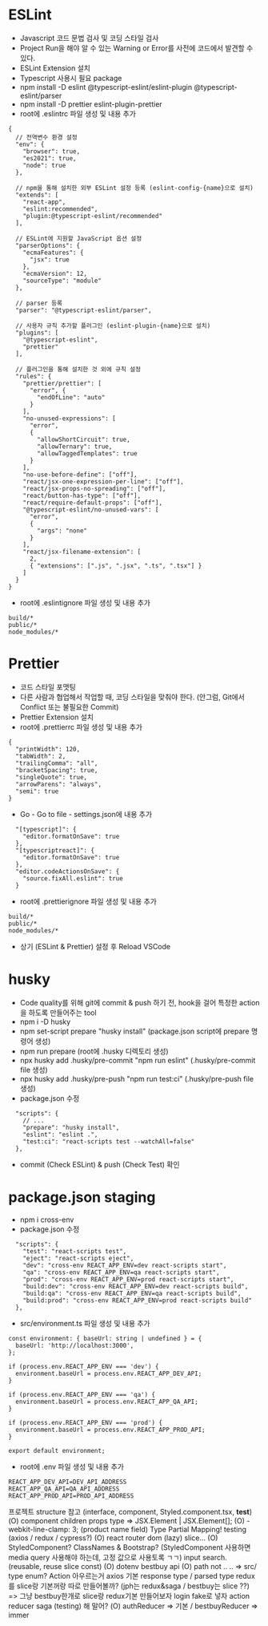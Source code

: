 # ESLint

- Javascript 코드 문법 검사 및 코딩 스타일 검사
- Project Run을 해야 알 수 있는 Warning or Error를 사전에 코드에서 발견할 수 있다.
- ESLint Extension 설치
- Typescript 사용시 필요 package
- npm install -D eslint @typescript-eslint/eslint-plugin @typescript-eslint/parser
- npm install -D prettier eslint-plugin-prettier
- root에 .eslintrc 파일 생성 및 내용 추가

```
{
  // 전역변수 환경 설정
  "env": {
    "browser": true,
    "es2021": true,
    "node": true
  },

  // npm을 통해 설치한 외부 ESLint 설정 등록 (eslint-config-{name}으로 설치)
  "extends": [
    "react-app",
    "eslint:recommended",
    "plugin:@typescript-eslint/recommended"
  ],

  // ESLint에 지원할 JavaScript 옵션 설정
  "parserOptions": {
    "ecmaFeatures": {
      "jsx": true
    },
    "ecmaVersion": 12,
    "sourceType": "module"
  },

  // parser 등록
  "parser": "@typescript-eslint/parser",

  // 사용자 규칙 추가할 플러그인 (eslint-plugin-{name}으로 설치)
  "plugins": [
    "@typescript-eslint",
    "prettier"
  ],

  // 플러그인을 통해 설치한 것 외에 규칙 설정
  "rules": {
    "prettier/prettier": [
      "error", {
        "endOfLine": "auto"
      }
    ],
    "no-unused-expressions": [
      "error",
      {
        "allowShortCircuit": true,
        "allowTernary": true,
        "allowTaggedTemplates": true
      }
    ],
    "no-use-before-define": ["off"],
    "react/jsx-one-expression-per-line": ["off"],
    "react/jsx-props-no-spreading": ["off"],
    "react/button-has-type": ["off"],
    "react/require-default-props": ["off"],
    "@typescript-eslint/no-unused-vars": [
      "error",
      {
        "args": "none"
      }
    ],
    "react/jsx-filename-extension": [
      2,
      { "extensions": [".js", ".jsx", ".ts", ".tsx"] }
    ]
  }
}
```

- root에 .eslintignore 파일 생성 및 내용 추가

```
build/*
public/*
node_modules/*
```

# Prettier

- 코드 스타일 포맷팅
- 다른 사람과 협업해서 작업할 때, 코딩 스타일을 맞춰야 한다. (안그럼, Git에서 Conflict 또는 불필요한 Commit)
- Prettier Extension 설치
- root에 .prettierrc 파일 생성 및 내용 추가

```
{
  "printWidth": 120,
  "tabWidth": 2,
  "trailingComma": "all",
  "bracketSpacing": true,
  "singleQuote": true,
  "arrowParens": "always",
  "semi": true
}
```

- Go - Go to file - settings.json에 내용 추가

```
  "[typescript]": {
    "editor.formatOnSave": true
  },
  "[typescriptreact]": {
    "editor.formatOnSave": true
  },
  "editor.codeActionsOnSave": {
    "source.fixAll.eslint": true
  }
```

- root에 .prettierignore 파일 생성 및 내용 추가

```
build/*
public/*
node_modules/*
```

- 상기 (ESLint & Prettier) 설정 후 Reload VSCode

# husky

- Code quality를 위해 git에 commit & push 하기 전, hook을 걸어 특정한 action을 하도록 만들어주는 tool
- npm i -D husky
- npm set-script prepare "husky install" (package.json script에 prepare 명령어 생성)
- npm run prepare (root에 .husky 디렉토리 생성)
- npx husky add .husky/pre-commit "npm run eslint" (.husky/pre-commit file 생성)
- npx husky add .husky/pre-push "npm run test:ci" (.husky/pre-push file 생성)
- package.json 수정

```
  "scripts": {
    // ...
    "prepare": "husky install",
    "eslint": "eslint .",
    "test:ci": "react-scripts test --watchAll=false"
  },
```

- commit (Check ESLint) & push (Check Test) 확인

# package.json staging

- npm i cross-env
- package.json 수정

```
  "scripts": {
    "test": "react-scripts test",
    "eject": "react-scripts eject",
    "dev": "cross-env REACT_APP_ENV=dev react-scripts start",
    "qa": "cross-env REACT_APP_ENV=qa react-scripts start",
    "prod": "cross-env REACT_APP_ENV=prod react-scripts start",
    "build:dev": "cross-env REACT_APP_ENV=dev react-scripts build",
    "build:qa": "cross-env REACT_APP_ENV=qa react-scripts build",
    "build:prod": "cross-env REACT_APP_ENV=prod react-scripts build"
  },
```

- src/environment.ts 파일 생성 및 내용 추가

```
const environment: { baseUrl: string | undefined } = {
  baseUrl: 'http://localhost:3000',
};

if (process.env.REACT_APP_ENV === 'dev') {
  environment.baseUrl = process.env.REACT_APP_DEV_API;
}

if (process.env.REACT_APP_ENV === 'qa') {
  environment.baseUrl = process.env.REACT_APP_QA_API;
}

if (process.env.REACT_APP_ENV === 'prod') {
  environment.baseUrl = process.env.REACT_APP_PROD_API;
}

export default environment;
```

- root에 .env 파일 생성 및 내용 추가

```
REACT_APP_DEV_API=DEV_API_ADDRESS
REACT_APP_QA_API=QA_API_ADDRESS
REACT_APP_PROD_API=PROD_API_ADDRESS
```

프로젝트 structure 참고 (interface, component, Styled.component.tsx, **test**)
(O) component children props type => JSX.Element | JSX.Element[];
(O) -webkit-line-clamp: 3; (product name field)
Type Partial<User> Mapping!
testing (axios / redux / cypress?)
(O) react router dom (lazy)
slice...
(O) StyledComponent? ClassNames & Bootstrap? (StyledComponent 사용하면 media query 사용해야 하는데, 고정 값으로 사용토록 ㄱㄱ)
input search. (reusable, reuse slice const)
(O) dotenv
bestbuy api
(O) path not .. .. => src/
type enum? Action 아우르는거
axios 기본 response type / parsed type
redux를 slice랑 기본꺼랑 따로 만들어볼까? (jph는 redux&saga / bestbuy는 slice ??) => 그냥 bestbuy한개로 slice랑 redux기본 만들어보자
login fake로 넣자
action reducer saga (testing) 해 말어?
(O) authReducer => 기본 / bestbuyReducer => immer
